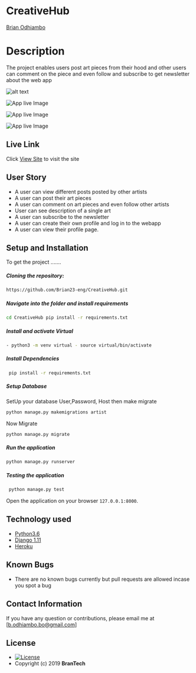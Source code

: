 # CreativeHub

[Brian Odhiambo](https://github.com/Brian23-eng)  
  
# Description  
The project enables users post art pieces from their hood and other users can comment on the piece and even follow and subscribe to get newsletter about the web app

![alt text](static/images/img1.png)

![App live Image](static/images/img2.png "Different art pieces")

![App live Image](static/images/img3.png "Single image")

![App live Image](static/images/img4.png "About Us page")


##  Live Link  
 Click [View Site](https://hoodart.herokuapp.com/)  to visit the site
  

## User Story  
  
* A user can view different posts posted by other artists
* A user can post their art pieces
* A user can comment on art pieces and even follow other artists 
* User can see description of a single art  
* A user can subscribe to the newsletter
* A user can create their own profile and log in to the webapp
* A user can view their profile page. 
  

  
## Setup and Installation  
To get the project .......  
  
##### Cloning the repository:  
```bash
https://github.com/Brian23-eng/CreativeHub.git
```
##### Navigate into the folder and install requirements  
 ```bash
 cd CreativeHub pip install -r requirements.txt 
 ```
##### Install and activate Virtual  
```bash
- python3 -m venv virtual - source virtual/bin/activate
```
##### Install Dependencies  
```bash
 pip install -r requirements.txt 
``` 
 ##### Setup Database  
  SetUp your database User,Password, Host then make migrate  
 ```bash 
python manage.py makemigrations artist
 ``` 
 Now Migrate

```bash
python manage.py migrate 
```
##### Run the application  
```bash
python manage.py runserver 
```
##### Testing the application  
```bash
 python manage.py test 
```
Open the application on your browser `127.0.0.1:8000`.  
  
 
## Technology used  
  
* [Python3.6](https://www.python.org/)  
* [Django 1.11](https://docs.djangoproject.com/en/2.2/)  
* [Heroku](https://heroku.com)  
  
  
## Known Bugs  
* There are no known bugs currently but pull requests are allowed incase you spot a bug  
  
## Contact Information   
If you have any question or contributions, please email me at [b.odhiambo.bo@gmail.com]  
  
## License 

* [![License](https://img.shields.io/packagist/l/loopline-systems/closeio-api-wrapper.svg)](https://github.com/brian23-eng/Picture-Globe/blob/master/LICENSE)  
* Copyright (c) 2019 **BranTech**